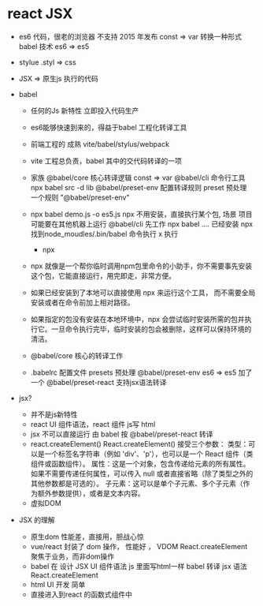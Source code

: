









  # react JSX

- es6 代码，很老的浏览器 不支持 2015 年发布
  const => var
  转换一种形式 
  babel 技术
  es6 => es5 
- stylue 
  .styl => css
- JSX => 原生js 执行的代码

- babel 
  - 任何的Js 新特性 立即投入代码生产
  - es6能够快速到来的，得益于babel 工程化转译工具 
  - 前端工程的 成熟 vite/babel/stylus/webpack
  - vite 工程总负责，babel 其中的交代码转译的一项
  - 家族 
    @babel/core 核心转译逻辑 const => var 
    @babel/cli 命令行工具 npx babel src -d lib
    @babel/preset-env 配置转译规则
    preset 预处理  一个规则   "@babel/preset-env"
  - npx babel demo.js -o es5.js
    npx 不用安装，直接执行某个包,
    场景 项目可能要在其他机器上运行
    @babel/cli 先工作 npx babel ....
    已经安装 npx 找到node_moudles/.bin/babel 命令执行 
    x 执行
    - npx 
  -  npx 就像是一个帮你临时调用npm包里命令的小助手，你不需要事先安装这个包，它能直接运行，用完即走，非常方便。
    - 如果已经安装到了本地可以直接使用 npx 来运行这个工具，
       而不需要全局安装或者在命令前加上相对路径。
    - 如果指定的包没有安装在本地环境中，npx 会尝试临时安装所需的包并执行它。一旦命令执行完毕，临时安装的包会被删除，这样可以保持环境的清洁。

  - @babel/core 核心的转译工作
  - .babelrc 配置文件
    presets 预处理 @babel/preset-env es6 => es5
    加了一个 @babel/preset-react  支持jsx语法转译

- jsx?
  - 并不是js新特性
  - react UI 组件语法，react 组件
     js写 html 
  - jsx 不可以直接运行  由 babel 按 @babel/preset-react 转译
  - react.createElement()
     React.createElement() 接受三个参数：
      类型：可以是一个标签名字符串（例如 'div'、'p'），也可以是一个 React 组件（类组件或函数组件）。
      属性：这是一个对象，包含传递给元素的所有属性。如果不需要传递任何属性，可以传入 null 或者直接省略（除了类型之外的其他参数都是可选的）。
      子元素：这可以是单个子元素、多个子元素（作为额外参数提供），或者是文本内容。
  -  虚拟DOM

- JSX 的理解
  - 原生dom  性能差，直接用，胆战心惊
  - vue/react 封装了 dom 操作， 性能好 ， VDOM
    React.createElement
    聚焦于业务，而非dom操作
  - babel 在 设计 JSX UI 组件语法  js 里面写html一样
    babel 转译 jsx 语法 React.createElement
  - html UI 开发 简单
  - 直接进入到react 的函数式组件中